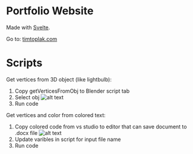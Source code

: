 # Portfolio Website

Made with [Svelte](https://svelte.dev).

Go to: [timtoplak.com](https://timtoplak.com)

# Scripts

Get vertices from 3D object (like lightbulb):

1. Copy getVerticesFromObj to Blender script tab
2. Select obj
   ![alt text](https://i.imgur.com/E5LWjp5.jpg 'Logo Title Text 1')
3. Run code

Get vertices and color from colored text:

1. Copy colored code from vs studio to editor that can save document to .docx file
   ![alt text](https://i.imgur.com/crjIV2H.jpg 'Logo Title Text 1')
2. Update varibles in script for input file name
3. Run code
